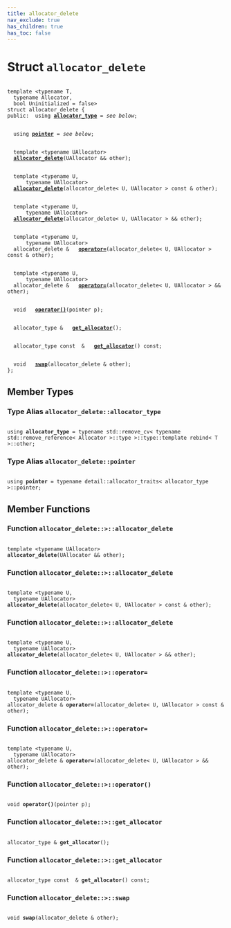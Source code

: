 ```yaml
---
title: allocator_delete
nav_exclude: true
has_children: true
has_toc: false
---
```


# Struct `allocator_delete`

<code class="doxybook">
<span>template &lt;typename T,</span>
<span>&nbsp;&nbsp;typename Allocator,</span>
<span>&nbsp;&nbsp;bool Uninitialized = false&gt;</span>
<span>struct allocator&#95;delete {</span>
<span>public:</span><span>&nbsp;&nbsp;using <b><a href="/api/classes/structallocator__delete.html#using-allocator_type">allocator&#95;type</a></b> = <i>see below</i>;</span>
<br>
<span>&nbsp;&nbsp;using <b><a href="/api/classes/structallocator__delete.html#using-pointer">pointer</a></b> = <i>see below</i>;</span>
<br>
<span>&nbsp;&nbsp;template &lt;typename UAllocator&gt;</span>
<span>&nbsp;&nbsp;<b><a href="/api/classes/structallocator__delete.html#function-allocator_delete">allocator&#95;delete</a></b>(UAllocator && other);</span>
<br>
<span>&nbsp;&nbsp;template &lt;typename U,</span>
<span>&nbsp;&nbsp;&nbsp;&nbsp;&nbsp;&nbsp;typename UAllocator&gt;</span>
<span>&nbsp;&nbsp;<b><a href="/api/classes/structallocator__delete.html#function-allocator_delete">allocator&#95;delete</a></b>(allocator_delete< U, UAllocator > const & other);</span>
<br>
<span>&nbsp;&nbsp;template &lt;typename U,</span>
<span>&nbsp;&nbsp;&nbsp;&nbsp;&nbsp;&nbsp;typename UAllocator&gt;</span>
<span>&nbsp;&nbsp;<b><a href="/api/classes/structallocator__delete.html#function-allocator_delete">allocator&#95;delete</a></b>(allocator_delete< U, UAllocator > && other);</span>
<br>
<span>&nbsp;&nbsp;template &lt;typename U,</span>
<span>&nbsp;&nbsp;&nbsp;&nbsp;&nbsp;&nbsp;typename UAllocator&gt;</span>
<span>&nbsp;&nbsp;allocator_delete & </span><span>&nbsp;&nbsp;<b><a href="/api/classes/structallocator__delete.html#function-operator=">operator=</a></b>(allocator_delete< U, UAllocator > const & other);</span>
<br>
<span>&nbsp;&nbsp;template &lt;typename U,</span>
<span>&nbsp;&nbsp;&nbsp;&nbsp;&nbsp;&nbsp;typename UAllocator&gt;</span>
<span>&nbsp;&nbsp;allocator_delete & </span><span>&nbsp;&nbsp;<b><a href="/api/classes/structallocator__delete.html#function-operator=">operator=</a></b>(allocator_delete< U, UAllocator > && other);</span>
<br>
<span>&nbsp;&nbsp;void </span><span>&nbsp;&nbsp;<b><a href="/api/classes/structallocator__delete.html#function-operator()">operator()</a></b>(pointer p);</span>
<br>
<span>&nbsp;&nbsp;allocator_type & </span><span>&nbsp;&nbsp;<b><a href="/api/classes/structallocator__delete.html#function-get_allocator">get&#95;allocator</a></b>();</span>
<br>
<span>&nbsp;&nbsp;allocator_type const  & </span><span>&nbsp;&nbsp;<b><a href="/api/classes/structallocator__delete.html#function-get_allocator">get&#95;allocator</a></b>() const;</span>
<br>
<span>&nbsp;&nbsp;void </span><span>&nbsp;&nbsp;<b><a href="/api/classes/structallocator__delete.html#function-swap">swap</a></b>(allocator_delete & other);</span>
<span>};</span>
</code>

## Member Types

<h3 id="using-allocator_type">
Type Alias <code>allocator&#95;delete::allocator&#95;type</code>
</h3>

<code class="doxybook">
<span>using <b>allocator_type</b> = typename std::remove&#95;cv&lt; typename std::remove&#95;reference&lt; Allocator &gt;::type &gt;::type::template rebind&lt; T &gt;::other;</span></code>
<h3 id="using-pointer">
Type Alias <code>allocator&#95;delete::pointer</code>
</h3>

<code class="doxybook">
<span>using <b>pointer</b> = typename detail::allocator&#95;traits&lt; allocator&#95;type &gt;::pointer;</span></code>

## Member Functions

<h3 id="function-allocator_delete">
Function <code>allocator&#95;delete::&gt;::allocator&#95;delete</code>
</h3>

<code class="doxybook">
<span>template &lt;typename UAllocator&gt;</span>
<span><b>allocator_delete</b>(UAllocator && other);</span></code>
<h3 id="function-allocator_delete">
Function <code>allocator&#95;delete::&gt;::allocator&#95;delete</code>
</h3>

<code class="doxybook">
<span>template &lt;typename U,</span>
<span>&nbsp;&nbsp;typename UAllocator&gt;</span>
<span><b>allocator_delete</b>(allocator_delete< U, UAllocator > const & other);</span></code>
<h3 id="function-allocator_delete">
Function <code>allocator&#95;delete::&gt;::allocator&#95;delete</code>
</h3>

<code class="doxybook">
<span>template &lt;typename U,</span>
<span>&nbsp;&nbsp;typename UAllocator&gt;</span>
<span><b>allocator_delete</b>(allocator_delete< U, UAllocator > && other);</span></code>
<h3 id="function-operator=">
Function <code>allocator&#95;delete::&gt;::operator=</code>
</h3>

<code class="doxybook">
<span>template &lt;typename U,</span>
<span>&nbsp;&nbsp;typename UAllocator&gt;</span>
<span>allocator_delete & </span><span><b>operator=</b>(allocator_delete< U, UAllocator > const & other);</span></code>
<h3 id="function-operator=">
Function <code>allocator&#95;delete::&gt;::operator=</code>
</h3>

<code class="doxybook">
<span>template &lt;typename U,</span>
<span>&nbsp;&nbsp;typename UAllocator&gt;</span>
<span>allocator_delete & </span><span><b>operator=</b>(allocator_delete< U, UAllocator > && other);</span></code>
<h3 id="function-operator()">
Function <code>allocator&#95;delete::&gt;::operator()</code>
</h3>

<code class="doxybook">
<span>void </span><span><b>operator()</b>(pointer p);</span></code>
<h3 id="function-get_allocator">
Function <code>allocator&#95;delete::&gt;::get&#95;allocator</code>
</h3>

<code class="doxybook">
<span>allocator_type & </span><span><b>get_allocator</b>();</span></code>
<h3 id="function-get_allocator">
Function <code>allocator&#95;delete::&gt;::get&#95;allocator</code>
</h3>

<code class="doxybook">
<span>allocator_type const  & </span><span><b>get_allocator</b>() const;</span></code>
<h3 id="function-swap">
Function <code>allocator&#95;delete::&gt;::swap</code>
</h3>

<code class="doxybook">
<span>void </span><span><b>swap</b>(allocator_delete & other);</span></code>

